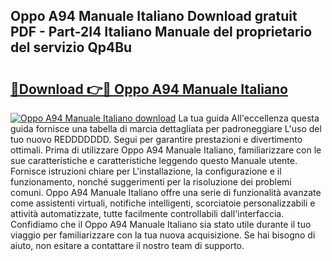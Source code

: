 ## Oppo A94 Manuale Italiano Download gratuit PDF - Part-2I4 Italiano Manuale del proprietario del servizio Qp4Bu

# <h2><a href="http://dfgyxl.blite.top/?on=Oppo+A94+Manuale+Italiano">🔗Download 👉🔴 Oppo A94 Manuale Italiano</a></h2>

[![Oppo A94 Manuale Italiano download](https://i.imgur.com/lujVjoI.png)](http://dfgyxl.blite.top/?on=Oppo+A94+Manuale+Italiano)
La tua guida All'eccellenza questa guida fornisce una tabella di marcia dettagliata per padroneggiare L'uso del tuo nuovo REDDDDDDD. Segui per garantire prestazioni e divertimento ottimali. Prima di utilizzare Oppo A94 Manuale Italiano, familiarizzare con le sue caratteristiche e caratteristiche leggendo questo Manuale utente. Fornisce istruzioni chiare per L'installazione, la configurazione e il funzionamento, nonché suggerimenti per la risoluzione dei problemi comuni. Oppo A94 Manuale Italiano offre una serie di funzionalità avanzate come assistenti virtuali, notifiche intelligenti, scorciatoie personalizzabili e attività automatizzate, tutte facilmente controllabili dall'interfaccia. Confidiamo che il Oppo A94 Manuale Italiano sia stato utile durante il tuo viaggio per familiarizzare con la tua nuova acquisizione. Se hai bisogno di aiuto, non esitare a contattare il nostro team di supporto.
